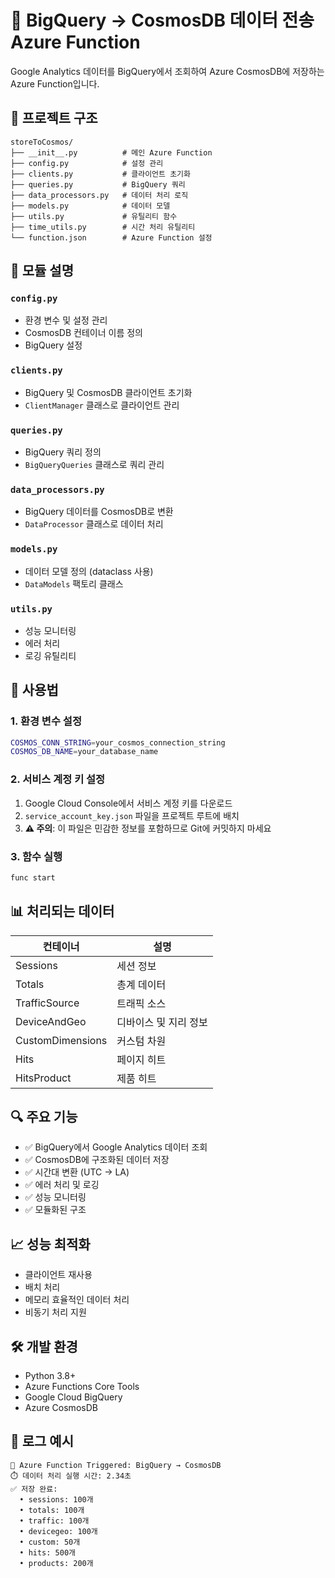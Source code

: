 # 🚀 BigQuery → CosmosDB 데이터 전송 Azure Function

Google Analytics 데이터를 BigQuery에서 조회하여 Azure CosmosDB에 저장하는 Azure Function입니다.

## 📁 프로젝트 구조

```
storeToCosmos/
├── __init__.py          # 메인 Azure Function
├── config.py            # 설정 관리
├── clients.py           # 클라이언트 초기화
├── queries.py           # BigQuery 쿼리
├── data_processors.py   # 데이터 처리 로직
├── models.py            # 데이터 모델
├── utils.py             # 유틸리티 함수
├── time_utils.py        # 시간 처리 유틸리티
└── function.json        # Azure Function 설정
```

## 🔧 모듈 설명

### `config.py`
- 환경 변수 및 설정 관리
- CosmosDB 컨테이너 이름 정의
- BigQuery 설정

### `clients.py`
- BigQuery 및 CosmosDB 클라이언트 초기화
- `ClientManager` 클래스로 클라이언트 관리

### `queries.py`
- BigQuery 쿼리 정의
- `BigQueryQueries` 클래스로 쿼리 관리

### `data_processors.py`
- BigQuery 데이터를 CosmosDB로 변환
- `DataProcessor` 클래스로 데이터 처리

### `models.py`
- 데이터 모델 정의 (dataclass 사용)
- `DataModels` 팩토리 클래스

### `utils.py`
- 성능 모니터링
- 에러 처리
- 로깅 유틸리티

## 🚀 사용법

### 1. 환경 변수 설정
```bash
COSMOS_CONN_STRING=your_cosmos_connection_string
COSMOS_DB_NAME=your_database_name
```

### 2. 서비스 계정 키 설정
1. Google Cloud Console에서 서비스 계정 키를 다운로드
2. `service_account_key.json` 파일을 프로젝트 루트에 배치
3. **⚠️ 주의**: 이 파일은 민감한 정보를 포함하므로 Git에 커밋하지 마세요

### 3. 함수 실행
```bash
func start
```

## 📊 처리되는 데이터

| 컨테이너 | 설명 |
|---------|------|
| Sessions | 세션 정보 |
| Totals | 총계 데이터 |
| TrafficSource | 트래픽 소스 |
| DeviceAndGeo | 디바이스 및 지리 정보 |
| CustomDimensions | 커스텀 차원 |
| Hits | 페이지 히트 |
| HitsProduct | 제품 히트 |

## 🔍 주요 기능

- ✅ BigQuery에서 Google Analytics 데이터 조회
- ✅ CosmosDB에 구조화된 데이터 저장
- ✅ 시간대 변환 (UTC → LA)
- ✅ 에러 처리 및 로깅
- ✅ 성능 모니터링
- ✅ 모듈화된 구조

## 📈 성능 최적화

- 클라이언트 재사용
- 배치 처리
- 메모리 효율적인 데이터 처리
- 비동기 처리 지원

## 🛠️ 개발 환경

- Python 3.8+
- Azure Functions Core Tools
- Google Cloud BigQuery
- Azure CosmosDB

## 📝 로그 예시

```
🚀 Azure Function Triggered: BigQuery → CosmosDB
⏱️ 데이터 처리 실행 시간: 2.34초
✅ 저장 완료:
  • sessions: 100개
  • totals: 100개
  • traffic: 100개
  • devicegeo: 100개
  • custom: 50개
  • hits: 500개
  • products: 200개
``` 